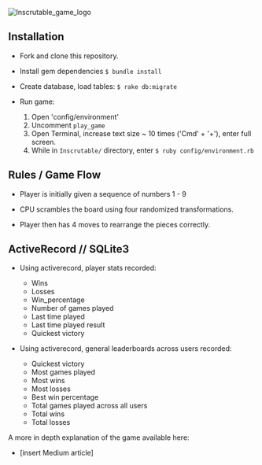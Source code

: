 ![Inscrutable_game_logo](https://user-images.githubusercontent.com/47403119/62011684-c3a27680-b138-11e9-81c8-aad10280b7af.png)

## Installation

- Fork and clone this repository.

- Install gem dependencies `$ bundle install`

- Create database, load tables: `$ rake db:migrate`

- Run game:
    1. Open 'config/environment'
    2. Uncomment `play_game`
    3. Open Terminal, increase text size ~ 10 times ('Cmd' + '+'), enter full screen.
    4. While in `Inscrutable/` directory, enter `$ ruby config/environment.rb`

## Rules / Game Flow

- Player is initially given a sequence of numbers 1 - 9

- CPU scrambles the board using four randomized transformations.

- Player then has 4 moves to rearrange the pieces correctly.

## ActiveRecord // SQLite3

- Using activerecord, player stats recorded:
    * Wins
    * Losses
    * Win_percentage
    * Number of games played
    * Last time played
    * Last time played result
    * Quickest victory

- Using activerecord, general leaderboards across users recorded:
    * Quickest victory
    * Most games played
    * Most wins
    * Most losses
    * Best win percentage
    * Total games played across all users
    * Total wins
    * Total losses

A more in depth explanation of the game available here:
  - [insert Medium article]
